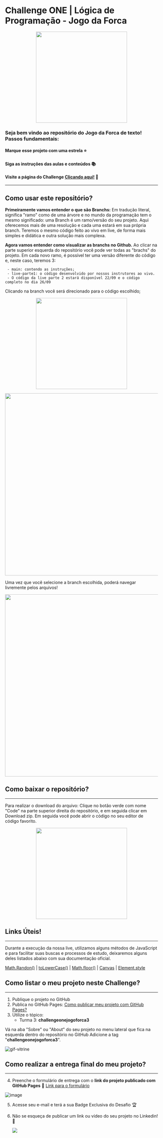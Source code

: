# Challenge ONE | Lógica de Programação - Jogo da Forca

<p align="center" >
     <img width="300" heigth="200" src="https://user-images.githubusercontent.com/101413385/190004642-cba5ba2b-281e-47cf-96a7-d4b782382a90.png">
</p>

### Seja bem vindo ao repositório do Jogo da Forca de texto! Passos fundamentais:

#### Marque esse projeto com uma estrela ⭐
#### Siga as instruções das aulas e conteúdos 📚
#### Visite a página do Challenge [Clicando aqui!](https://www.alura.com.br/challenges/oracle-one/sprint02-crie-seu-proprio-jogo-da-forca-javascript) 📃
---

## Como usar este repositório?

**Primeiramente vamos entender o que são Branchs:** Em tradução literal, significa "ramo" como de uma árvore e no mundo da programação tem o mesmo significado: uma Branch é um ramo/versão do seu projeto. Aqui oferecemos mais de uma resolução e cada uma estará em sua própria branch. Teremos o mesmo código feito ao vivo em live, de forma mais simples e didática e outra solução mais complexa.

**Agora vamos entender como visualizar as branchs no Github.** Ao clicar na parte superior esquerda do repositório você pode ver todas as "brachs" do projeto. Em cada novo ramo, é possível ter uma versão diferente do código e, neste caso, teremos 3: 

     - main: contendo as instruções;
     - live-parte1: o código desenvolvido por nossos instrutores ao vivo.
     - O código da live parte 2 estará disponível 22/09 e o código completo no dia 26/09
     
Clicando na branch você será direcionado para o código escolhido;

<p align="center" >
     <img width="300" heigth="200" src="https://user-images.githubusercontent.com/101413385/190005299-a1cdf994-5540-4c38-aacd-7fbfe62b362f.png">
</p>

<p align="center" >
          <img width="600" heigth="200" src="https://user-images.githubusercontent.com/101413385/190005403-f5b2af0b-5068-4fd2-803e-f2d6b19165f4.png">
</p>

Uma vez que você selecione a branch escolhida, poderá navegar livremente pelos arquivos!

<p align="center" >
     <img width="600" heigth="400" src="https://user-images.githubusercontent.com/101413385/190005471-b65d2ea3-6e2b-4368-bc45-34ff62217ab6.png">
</p>

## Como baixar o repositório?
---
Para realizar o download do arquivo: Clique no botão verde com nome "Code" na parte superior direita do repositório, e em seguida clicar em Download zip. Em seguida você pode abrir o código no seu editor de código favorito.

<p align="center" >
     <img width="300" heigth="200" src="https://user-images.githubusercontent.com/101413385/185686126-23339f8c-ecf9-44b8-9c52-996c50750254.png">
</p>

## Links Úteis!
---

Durante a execução da nossa live, utilizamos alguns métodos de JavaScript e para facilitar suas buscas e processos de estudo, deixaremos alguns deles listados abaixo com sua documentação oficial.

  [Math.Randon()](https://developer.mozilla.org/pt-BR/docs/Web/JavaScript/Reference/Global_Objects/Math/random) |
  [toLowerCase()](https://developer.mozilla.org/pt-BR/docs/Web/JavaScript/Reference/Global_Objects/String/toLowerCase) |
  [Math.floor()](https://developer.mozilla.org/pt-BR/docs/Web/JavaScript/Reference/Global_Objects/Math/floor) |
  [Canvas](https://developer.mozilla.org/pt-BR/docs/Web/API/CanvasRenderingContext2D) |
  [Element.style](https://www.w3schools.com/jsref/dom_obj_style.asp)

## Como listar o meu projeto neste Challenge?
---

1) Publique o projeto no GitHub
2) Publica no GitHub Pages: [Como publicar meu projeto com GitHub Pages?](https://docs.github.com/pt/pages/getting-started-with-github-pages/creating-a-github-pages-site) 
3) Utilize o tópico:
     - Turma 3: **challengeonejogoforca3**


Vá na aba "Sobre" ou "About" do seu projeto no menu lateral que fica na esquerda dentro do repositório no GitHub
Adicione a tag "**challengeonejogoforca3**".

![gif-vitrine](https://user-images.githubusercontent.com/91544872/153601047-62aee6cb-e3cf-42b3-92c3-7130c996113f.gif)

## Como realizar a entrega final do meu projeto?
---

4) Preenche o formulário de entrega com o **link do projeto publicado com GitHub Pages**
🔹 [Link para o formulário](https://lp.alura.com.br/alura-latam-lp-entrega-de-challenge-one)

![image](https://user-images.githubusercontent.com/101413385/185678751-c7491191-dfd9-42a2-9b3b-622f3bcd3acc.png)

5) Acesse seu e-mail e terá a sua Badge Exclusiva do Desafio 🏆
6) Não se esqueça de publicar um link ou vídeo do seu projeto no Linkedin! 🏁

    <a href="https://www.linkedin.com/company/alura-latam/mycompany/" target="_blank"><img src="https://img.shields.io/badge/-LinkedIn-%230077B5?style=for-the-badge&logo=linkedin&logoColor=white" target="_blank"></a>    
